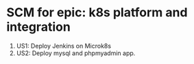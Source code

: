 # SCM for epic: k8s platform and integration

1. US1: Deploy Jenkins on Microk8s
2. US2: Deploy mysql and phpmyadmin app.
